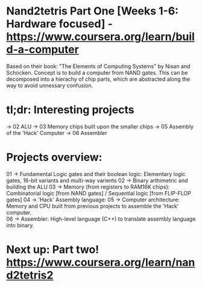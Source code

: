# Nand2tetris Part One [Weeks 1-6: Hardware focused] - https://www.coursera.org/learn/build-a-computer
Based on their book: "The Elements of Computing Systems" by Nisan and Schocken.
Concept is to build a computer from NAND gates. This can be decomposed into a hierachy of chip parts, which are abstracted along the way to avoid unnessary confusion.

# tl;dr: Interesting projects
  -> 02 ALU
  -> 03 Memory chips built upon the smaller chips
  -> 05 Assembly of the 'Hack' Computer 
  -> 06 Assembler

# Projects overview:
01 -> Fundamental Logic gates and their boolean logic: Elementary logic gates, 16-bit variants and multi-way varients
02 -> Binary arthimetric and building the ALU
03 -> Memory (from registers to RAM16K chips): Combinatorial logic [from NAND gates] / Sequential logic [from FLIP-FLOP gates]
04 -> 'Hack' Assembly language: 
05 -> Computer architecture: Memory and CPU built from previous projects to assemble the 'Hack' computer.  
06 -> Assembler: High-level language (C++) to translate assembly language into binary.


# Next up: Part two! https://www.coursera.org/learn/nand2tetris2
